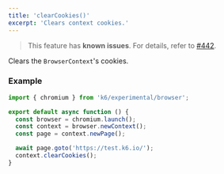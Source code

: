 ```yaml
---
title: 'clearCookies()'
excerpt: 'Clears context cookies.'
---
```


<Blockquote mod="attention">

This feature has **known issues**. For details, refer to
[#442](https://github.com/grafana/xk6-browser/issues/442).

</Blockquote>

Clears the `BrowserContext`'s cookies.

### Example

<CodeGroup labels={[]}>

```javascript
import { chromium } from 'k6/experimental/browser';

export default async function () {
  const browser = chromium.launch();
  const context = browser.newContext();
  const page = context.newPage();

  await page.goto('https://test.k6.io/');
  context.clearCookies();
}
```

</CodeGroup>
